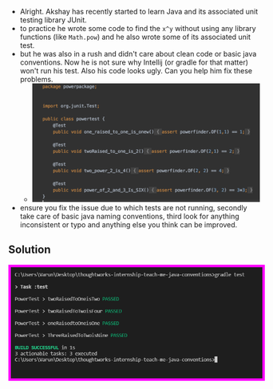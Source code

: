 -   Alright. Akshay has recently started to learn Java and its associated unit testing library JUnit.
-   to practice he wrote some code to find the `x^y` without using any library functions (like `Math.pow`) and he also wrote some of its associated unit test.
-   but he was also in a rush and didn't care about clean code or basic java conventions. Now he is not sure why Intellij (or gradle for that matter) won't run his test. Also his code looks ugly. Can you help him fix these problems.
    -   ![test not running](testsnotrunning.png)
-   ensure you fix the issue due to which tests are not running, secondly take care of basic java naming conventions, third look for anything inconsistent or typo and anything else you think can be improved.

## Solution

<img src="./result.png" style="border:magenta 5px solid"/>
